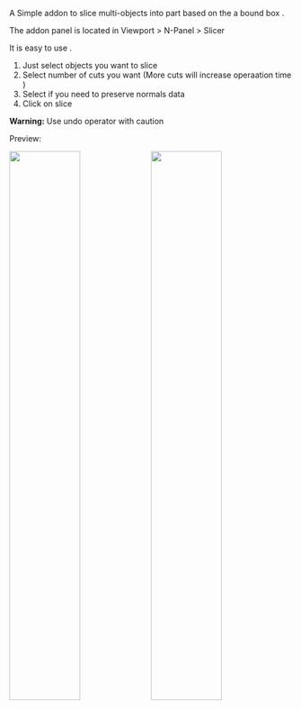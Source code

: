 <p>A Simple addon to slice multi-objects into part based on the a bound box .</p>
<p>The addon panel is located in Viewport &gt; N-Panel &gt; Slicer</p>
<p>It is easy to use . </p>
<ol>
<li>Just select objects you want to slice</li>
<li>Select number of cuts you want (More cuts will increase operaation time )</li>
<li>Select if you need to preserve normals data&nbsp;</li>
<li>Click on slice&nbsp;</li>
</ol>
<p><b>Warning:</b> Use undo operator with caution&nbsp;</p>
<p>Preview:</p>
<p><img src="https://markets-rails.s3.amazonaws.com/cache/de0f3e0ba3ff53d52abf77d420bd086a.png" style="max-width: 100%; width: 50%;"><img src="https://markets-rails.s3.amazonaws.com/cache/31ee0e1397cb93cafda5f83fbe267aed.png" style="max-width: 100%; width: 50%;"><br></p>

